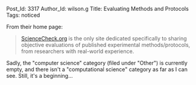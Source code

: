 Post_Id: 3317
Author_Id: wilson.g
Title: Evaluating Methods and Protocols
Tags: noticed

<p>From their home page:</p>
<blockquote><p><a href="http://sciencecheck.org">ScienceCheck.org</a> is the only site dedicated specifically to sharing objective evaluations of published experimental methods/protocols, from researchers with real-world experience.</p></blockquote>
<p>Sadly, the "computer science" category (filed under "Other") is currently empty, and there isn't a "computational science" category as far as I can see. Still, it's a beginning...</p>
